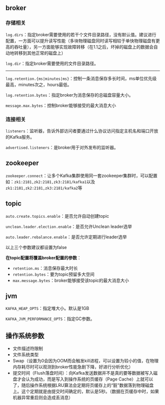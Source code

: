 ## broker

### 存储相关

`log.dirs`：指定broker需要使用的若干个文件目录路径，没有默认值。建议进行配置，一方面可以提升读写性能（多块物理磁盘同时读写相较于单快物理磁盘有更高的吞吐量），另一方面能够实现故障转移（在1.1之后，坏掉的磁盘上的数据会自动地转移到其他正常的磁盘上）

`log.dir`：指定broker需要使用的文件目录路径。



---



`log.retention.{ms|minutes|ms}`：控制一条消息保存多长时间，ms单位优先级最高，minutes次之，hours最低。

`log.retention.bytes`：指定broker为消息保存的总磁盘容量大小。

`message.max.bytes`：控制broker能够接受的最大消息大小



### 连接相关

`listeners`：监听器，告诉外部访问者要通过什么协议访问指定主机名和端口开放的Kafka服务。

`advertised.listeners`：是broker用于对外发布的监听器。



## zookeeper

`zookeeper.connect`：让多个Kafka集群使用同一套zookeeper集群时，可以配置如：`zk1:2181,zk2:2181,zk3:2181/kafka1`以及`zk1:2181,zk2:2181,zk3:2181/kafka2`等





## topic

`auto.create.topics.enable`：是否允许自动创建topic

`unclean.leader.election.enable`：是否允许Unclean leader选举

`auto.leader.rebalance.enable`：是否允许定期进行leader选举

以上三个参数建议都设置为false

**在topic配置将覆盖broker配置的参数**：

- `retention.ms`：消息保存最大时长
- `retention.bytes`：要为topic预留多大空间
- `max.message.bytes`：broker能够接受该topic的最大消息大小



## jvm

`KAFKA_HEAP_OPTS`：指定堆大小。默认是1GB

`KAFKA_JVM_PERFORMANCE_OPTS`：指定GC参数。



## 操作系统参数

- 文件描述符限制
- 文件系统类型
- Swap（设置为0会因为OOM而会触发kill进程，可以设置为较小的值，在物理内存耗尽时可以观测到broker性能急剧下降，好进行分析优化）
- 提交时间（Flush落盘时间）：向Kafka发送数据并不是真的要等数据被写入磁盘才会认为成功，而是写入到操作系统的页缓存（Page Cache）上就可以了，随后操作系统根据LRU算法会定期将页缓存上的“脏”数据落到物理磁盘上。这个定期就是由提交时间确定的，默认是5秒。（数据在页缓存中时，如果机器异常重启则会造成丢消息）